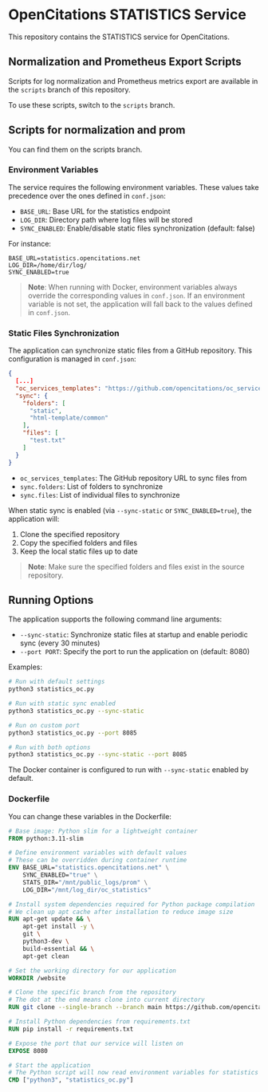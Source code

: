 # OpenCitations STATISTICS Service

This repository contains the STATISTICS service for OpenCitations.

## Normalization and Prometheus Export Scripts

Scripts for log normalization and Prometheus metrics export are available in the `scripts` branch of this repository.

To use these scripts, switch to the `scripts` branch.

## Scripts for normalization and prom
You can find them on the scripts branch.

### Environment Variables

The service requires the following environment variables. These values take precedence over the ones defined in `conf.json`:

- `BASE_URL`: Base URL for the statistics endpoint
- `LOG_DIR`: Directory path where log files will be stored
- `SYNC_ENABLED`: Enable/disable static files synchronization (default: false)

For instance:

```env
BASE_URL=statistics.opencitations.net
LOG_DIR=/home/dir/log/
SYNC_ENABLED=true
```

> **Note**: When running with Docker, environment variables always override the corresponding values in `conf.json`. If an environment variable is not set, the application will fall back to the values defined in `conf.json`.

### Static Files Synchronization

The application can synchronize static files from a GitHub repository. This configuration is managed in `conf.json`:

```json
{
  [...]
  "oc_services_templates": "https://github.com/opencitations/oc_services_templates",
  "sync": {
    "folders": [
      "static",
      "html-template/common"
    ],
    "files": [
      "test.txt"
    ]
  }
}
```

- `oc_services_templates`: The GitHub repository URL to sync files from
- `sync.folders`: List of folders to synchronize
- `sync.files`: List of individual files to synchronize

When static sync is enabled (via `--sync-static` or `SYNC_ENABLED=true`), the application will:
1. Clone the specified repository
2. Copy the specified folders and files
3. Keep the local static files up to date

> **Note**: Make sure the specified folders and files exist in the source repository.

## Running Options

The application supports the following command line arguments:

- `--sync-static`: Synchronize static files at startup and enable periodic sync (every 30 minutes)
- `--port PORT`: Specify the port to run the application on (default: 8080)

Examples:
```bash
# Run with default settings
python3 statistics_oc.py

# Run with static sync enabled
python3 statistics_oc.py --sync-static

# Run on custom port
python3 statistics_oc.py --port 8085

# Run with both options
python3 statistics_oc.py --sync-static --port 8085
```

The Docker container is configured to run with `--sync-static` enabled by default.

### Dockerfile

You can change these variables in the Dockerfile:

```dockerfile
# Base image: Python slim for a lightweight container
FROM python:3.11-slim

# Define environment variables with default values
# These can be overridden during container runtime
ENV BASE_URL="statistics.opencitations.net" \
    SYNC_ENABLED="true" \
    STATS_DIR="/mnt/public_logs/prom" \
    LOG_DIR="/mnt/log_dir/oc_statistics"

# Install system dependencies required for Python package compilation
# We clean up apt cache after installation to reduce image size
RUN apt-get update && \
    apt-get install -y \
    git \
    python3-dev \
    build-essential && \
    apt-get clean

# Set the working directory for our application
WORKDIR /website

# Clone the specific branch from the repository
# The dot at the end means clone into current directory
RUN git clone --single-branch --branch main https://github.com/opencitations/oc_statistics .

# Install Python dependencies from requirements.txt
RUN pip install -r requirements.txt

# Expose the port that our service will listen on
EXPOSE 8080

# Start the application
# The Python script will now read environment variables for statistics configurations
CMD ["python3", "statistics_oc.py"]
```